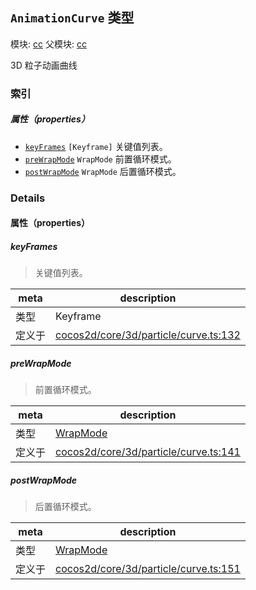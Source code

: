 ## `AnimationCurve` 类型



模块: [cc](../modules/cc.md)
父模块: [cc](../modules/cc.md)


3D 粒子动画曲线



### 索引

##### 属性（properties）

  - [`keyFrames`](#keyframes) `[Keyframe]` 关键值列表。
  - [`preWrapMode`](#prewrapmode) `WrapMode` 前置循环模式。
  - [`postWrapMode`](#postwrapmode) `WrapMode` 后置循环模式。





### Details


#### 属性（properties）


##### keyFrames

> 关键值列表。

| meta | description |
|------|-------------|
| 类型 | Keyframe |
| 定义于 | [cocos2d/core/3d/particle/curve.ts:132](https://github.com/cocos-creator/engine/blob/f7d50d63228ec3047fe054a2d1e1535e90da2bd1/cocos2d/core/3d/particle/curve.ts#L132) |



##### preWrapMode

> 前置循环模式。

| meta | description |
|------|-------------|
| 类型 | <a href="../enums/WrapMode.html" class="crosslink">WrapMode</a> |
| 定义于 | [cocos2d/core/3d/particle/curve.ts:141](https://github.com/cocos-creator/engine/blob/f7d50d63228ec3047fe054a2d1e1535e90da2bd1/cocos2d/core/3d/particle/curve.ts#L141) |



##### postWrapMode

> 后置循环模式。

| meta | description |
|------|-------------|
| 类型 | <a href="../enums/WrapMode.html" class="crosslink">WrapMode</a> |
| 定义于 | [cocos2d/core/3d/particle/curve.ts:151](https://github.com/cocos-creator/engine/blob/f7d50d63228ec3047fe054a2d1e1535e90da2bd1/cocos2d/core/3d/particle/curve.ts#L151) |






